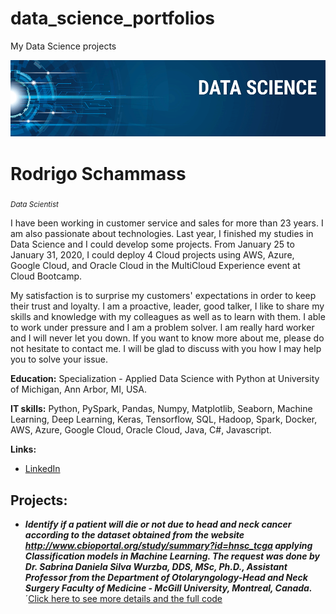# data_science_portfolios
My Data Science projects

<p align="center">
  <img src="banner_data_science.png" >
</p>

# Rodrigo Schammass
<sub>*Data Scientist*</sub>

I have been working in customer service and sales for more than 23 years. I am also passionate about technologies. Last year, I finished my studies in Data Science and I could develop some projects. From January 25 to January 31, 2020, I could deploy 4 Cloud projects using AWS, Azure, Google Cloud, and Oracle Cloud in the MultiCloud Experience event at Cloud Bootcamp.

My satisfaction is to surprise my customers' expectations in order to keep their trust and loyalty. I am a proactive, leader, good talker, I like to share my skills and knowledge with my colleagues as well as to learn with them. I able to work under pressure and I am a problem solver. l am really hard worker and I will never let you down. If you want to know more about me, please do not hesitate to contact me. I will be glad to discuss with you how I may help you to solve your issue.

**Education:** Specialization - Applied Data Science with Python at University of Michigan, Ann Arbor, MI, USA.

**IT skills:** Python, PySpark, Pandas, Numpy, Matplotlib, Seaborn, Machine Learning, Deep Learning, Keras, Tensorflow, SQL, Hadoop, Spark, Docker, AWS, Azure, Google Cloud, Oracle Cloud, Java, C#, Javascript.

**Links:**
* [LinkedIn](https://www.linkedin.com/in/rodrigo-schammass-756a3015/)


## Projects:

* ***Identify if a patient will die or not due to head and neck cancer according to the dataset obtained from the website http://www.cbioportal.org/study/summary?id=hnsc_tcga applying Classification models in Machine Learning. The request was done by Dr. Sabrina Daniela Silva Wurzba, DDS, MSc, Ph.D., Assistant Professor from the Department of Otolaryngology-Head and Neck Surgery Faculty of Medicine - McGill University, Montreal, Canada.*** ´[Click here to see more details and the full code](https://bit.ly/2Ncj14R)
